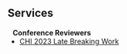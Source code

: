 ## Services

<h4 style="margin:0 10px 0;">Conference Reviewers</h4>

<ul style="margin:0 0 5px;">
  <li><a href="https://eccv2022.ecva.net/"><autocolor>CHI 2023 Late Breaking Work</autocolor></a></li>
</ul>
